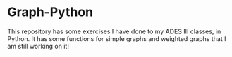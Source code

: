 # Graph-Python
This repository has some exercises I have done to my ADES III classes, in Python. It has some functions for simple graphs and weighted graphs that I am still working on it!

